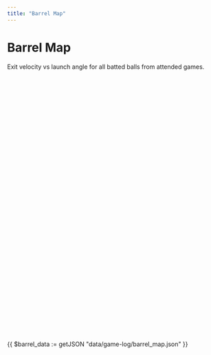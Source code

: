 ```yaml
---
title: "Barrel Map"
---
```


# Barrel Map

Exit velocity vs launch angle for all batted balls from attended games.

<div class="chart-container">
    <div id="barrelChart" style="width: 100%; height: 600px;"></div>
</div>

{{ $barrel_data := getJSON "data/game-log/barrel_map.json" }}

<script>
const barrelData = {{ $barrel_data | jsonify }};

// Prepare data for Plotly
const homeRuns = barrelData.filter(d => d.outcome === 'home_run');
const hits = barrelData.filter(d => d.outcome === 'hit');
const outs = barrelData.filter(d => d.outcome === 'out');

const traces = [
    {
        x: outs.map(d => d.launch_speed),
        y: outs.map(d => d.launch_angle),
        mode: 'markers',
        type: 'scatter',
        name: 'Outs',
        marker: {
            color: '#666',
            size: 6,
            opacity: 0.6
        },
        text: outs.map(d => `${d.batter_name}<br>${d.description}<br>${d.matchup}`),
        hovertemplate: '%{text}<br>%{x}mph, %{y}°<extra></extra>'
    },
    {
        x: hits.map(d => d.launch_speed),
        y: hits.map(d => d.launch_angle),
        mode: 'markers',
        type: 'scatter',
        name: 'Hits',
        marker: {
            color: '#4ecdc4',
            size: 8,
            opacity: 0.8
        },
        text: hits.map(d => `${d.batter_name}<br>${d.description}<br>${d.matchup}`),
        hovertemplate: '%{text}<br>%{x}mph, %{y}°<extra></extra>'
    },
    {
        x: homeRuns.map(d => d.launch_speed),
        y: homeRuns.map(d => d.launch_angle),
        mode: 'markers',
        type: 'scatter',
        name: 'Home Runs',
        marker: {
            color: '#ff6b6b',
            size: 12,
            opacity: 1
        },
        text: homeRuns.map(d => `${d.batter_name}<br>${d.description}<br>${d.matchup}`),
        hovertemplate: '%{text}<br>%{x}mph, %{y}°<extra></extra>'
    }
];

const layout = {
    title: 'Exit Velocity vs Launch Angle',
    xaxis: {
        title: 'Exit Velocity (mph)',
        range: [60, 120],
        gridcolor: '#444'
    },
    yaxis: {
        title: 'Launch Angle (degrees)',
        range: [-20, 50],
        gridcolor: '#444'
    },
    paper_bgcolor: '#2d2d2d',
    plot_bgcolor: '#2d2d2d',
    font: { color: '#e0e0e0' },
    showlegend: true,
    hovermode: 'closest'
};

const config = {
    responsive: true,
    displayModeBar: false
};

Plotly.newPlot('barrelChart', traces, layout, config);
</script>